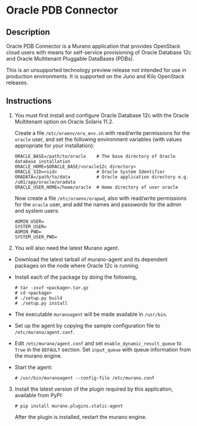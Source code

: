 # Oracle PDB Connector

## Description

Oracle PDB Connector is a Murano application that provides OpenStack cloud
users with means for self-service provisioning of Oracle Database 12c and
Oracle Multitenant Pluggable DataBases (PDBs). 

This is an unsupported technology preview release not intended for use in
production environments.  It is supported on the Juno and Kilo OpenStack
releases.

## Instructions

1. You must first install and configure Oracle Database 12c with the Oracle
   Multitenant option on Oracle Solaris 11.2.

   Create a file `/etc/oraenv/ora_env.sh` with read/write permissions for
   the `oracle` user, and set the following environment variables (with
   values appropriate for your installation):
 
   ```
   ORACLE_BASE=/path/to/oracle    # The base directory of Oracle database installation
   ORACLE_HOME=$ORACLE_BASE/<oracle12c directory> 
   ORACLE_SID=<sid>               # Oracle System Identifier
   ORADATA=/path/to/data          # Oracle application directory e.g. /u01/app/oracle/oradata
   ORACLE_USER_HOME=/home/oracle  # Home directory of user oracle
   ```

   Now create a file `/etc/oraenv/orapwd`, also with read/write permissions
   for the `oracle` user, and add the names and passwords for the admin and
   system users:

   ```
   ADMIN_USER=
   SYSTEM_USER=
   ADMIN_PWD=
   SYSTEM_USER_PWD=
   ```


2. You will also need the latest Murano agent.

  - Download the latest tarball of murano-agent and its dependent packages on
    the node where Oracle 12c is running.

  - Install each of the package by doing the following,
    ```
    # tar -zxvf <package>.tar.gz
    # cd <package>
    # ./setup.py build
    # ./setup.py install
    ```

  - The executable `muranoagent` will be made available in `/usr/bin`.

  - Set up the agent by copying the sample configuration file to
    `/etc/murano/agent.conf`.

  - Edit `/etc/murano/agent.conf` and set `enable_dynamic_result_queue` to
    `True` in the `DEFAULT` section.  Set `input_queue` with queue
    information from the murano engine.

  - Start the agent:
    ```
    # /usr/bin/muranoagent --config-file /etc/murano.conf 
    ```

3. Install the latest version of the plugin required by this application,
   available from PyPI:

   ```
   # pip install murano.plugins.static-agent
   ```

   After the plugin is installed, restart the murano engine.
